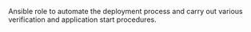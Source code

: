 Ansible role to automate the deployment process and carry out various verification and application start procedures.
